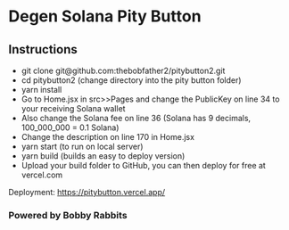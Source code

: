 # Degen Solana Pity Button

## Instructions

<ul>
  <li>git clone git@github.com:thebobfather2/pitybutton2.git</li>
  <li>cd pitybutton2 (change directory into the pity button folder)</li>
  <li>yarn install</li>
  <li>Go to Home.jsx in src>>Pages and change the PublicKey on line 34 to your receiving Solana wallet</li>
  <li>Also change the Solana fee on line 36 (Solana has 9 decimals, 100_000_000 = 0.1 Solana)</li>
  <li>Change the description on line 170 in Home.jsx</li>
  <li>yarn start (to run on local server)</li>
  <li>yarn build (builds an easy to deploy version)</li>
  <li>Upload your build folder to GitHub, you can then deploy for free at vercel.com</li>
 </ul>
 
Deployment: https://pitybutton.vercel.app/

<h3>Powered by Bobby Rabbits</h3>

